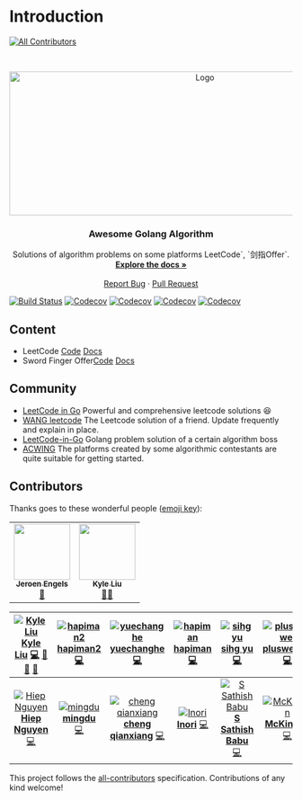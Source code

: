 # Introduction
<!-- ALL-CONTRIBUTORS-BADGE:START - Do not remove or modify this section -->
[![All Contributors](https://img.shields.io/badge/all_contributors-2-orange.svg?style=flat-square)](#contributors-)
<!-- ALL-CONTRIBUTORS-BADGE:END -->

<!-- PROJECT LOGO -->
<br />
<p align="center">
  <a href="https://github.com/kylesliu/awesome-golang-algorithm">
    <img src="https://s.gin.sh/logo/leetcode.png" alt="Logo" width="680" height="256">
  </a>

  <h3 align="center">Awesome Golang Algorithm</h3>

  <p align="center">
    Solutions of algorithm problems on some platforms LeetCode`, `剑指Offer`.
    <br />
    <a href="https://a.gin.sh"><strong>Explore the docs »</strong></a>
    <br />
    <br />
    <a href="https://github.com/kylesliu/awesome-golang-algorithm/issues">Report Bug</a>
    ·
    <a href="https://github.com/kylesliu/awesome-golang-algorithm/pulls">Pull Request</a>
  </p>
</p>

[![Build Status][build-status-shield]][build-status-url]
[![Codecov][codecov-shield]][codecov-url]
[![Codecov][golangci-shield]][golangci-url]
[![Codecov][all-contributors-shield]][all-contributors-url]
[![Codecov][go-badge-shield]][go-badge-url]

<!-- [![Build Status](https://www.travis-ci.org/kylesliu/awesome-golang-algorithm.svg?branch=master)](https://www.travis-ci.org/kylesliu/awesome-golang-algorithm)
[![](https://codecov.io/gh/kylesliu/awesome-golang-algorithm/branch/master/graph/badge.svg)](https://codecov.io/gh/kylesliu/awesome-golang-algorithm)
[![](https://golangci.com/badges/github.com/kylesliu/awesome-golang-algorithm.svg)](https://img.shields.io/github/stars/kylesliu/awesome-golang-algorithm.svg?label=Stars&style=social)
[![](https://img.shields.io/badge/All_Contributors-12-blue.svg)](https://img.shields.io/github/stars/kylesliu/awesome-golang-algorithm.svg?label=Stars&style=social)
[![](https://github.com/kylesliu/awesome-golang-algorithm/workflows/Go/badge.svg?branch=master&event=push)](https://github.com/kylesliu/awesome-golang-algorithm/actions) -->

## Content

- LeetCode [Code](https://github.com/kylesliu/awesome-golang-algorithm/tree/master/leetcode) [Docs](https://a.gin.sh/docs/leetcode)
- Sword Finger Offer[Code](https://github.com/kylesliu/awesome-golang-algorithm/tree/master/lcof) [Docs](https://a.gin.sh/docs/jzof)

## Community

- [LeetCode in Go](https://github.com/halfrost/LeetCode-Go) Powerful and comprehensive leetcode solutions :laughing:
- [WANG leetcode](https://github.com/wind-liang/leetcode) The Leetcode solution of a friend. Update frequently and explain in place.
- [LeetCode-in-Go](https://github.com/aQuaYi/LeetCode-in-Go) Golang problem solution of a certain algorithm boss
- [ACWING](https://www.acwing.com/) The platforms created by some algorithmic contestants are quite suitable for getting started.

## Contributors

Thanks goes to these wonderful people \([emoji key](https://github.com/all-contributors/all-contributors#emoji-key)\):
<!-- ALL-CONTRIBUTORS-LIST:START - Do not remove or modify this section -->
<!-- prettier-ignore-start -->
<!-- markdownlint-disable -->
<table>
  <tr>
    <td align="center"><a href="https://jfmengels.net/"><img src="https://avatars.githubusercontent.com/u/3869412?v=4?s=100" width="100px;" alt=""/><br /><sub><b>Jeroen Engels</b></sub></a><br /><a href="https://github.com/kylesliu/awesome-golang-algorithm/commits?author=jfmengels" title="Documentation">📖</a></td>
    <td align="center"><a href="https://gin.sh/"><img src="https://avatars.githubusercontent.com/u/26195433?v=4?s=100" width="100px;" alt=""/><br /><sub><b>Kyle Liu</b></sub></a><br /><a href="#mentoring-kylesliu" title="Mentoring">🧑‍🏫</a></td>
  </tr>
</table>

<!-- markdownlint-restore -->
<!-- prettier-ignore-end -->

<!-- ALL-CONTRIBUTORS-LIST:END -->

| [![Kyle Liu ](https://avatars0.githubusercontent.com/u/26195433?v=4) **Kyle Liu**](https://kyle.link) [💻](https://github.com/kylesliu/awesome-golang-algorithm/commits?author=kylesliu) [📝](./#blog-kylesliu) [🎨](./#design-kylesliu) [📖](https://github.com/kylesliu/awesome-golang-algorithm/commits?author=kylesliu) |   [![hapiman2](https://avatars3.githubusercontent.com/u/34671440?v=4) **hapiman2**](https://github.com/hapiman2) [💻](https://github.com/kylesliu/awesome-golang-algorithm/commits?author=hapiman2)    |       [![yuechanghe](https://avatars0.githubusercontent.com/u/19406613?s=400&v=4) **yuechanghe**](https://github.com/2yuechanghe) [💻](https://github.com/kylesliu/awesome-golang-algorithm/commits?author=2yuechanghe)       |  [![hapiman](https://avatars0.githubusercontent.com/u/7567048?v=4) **hapiman**](https://github.com/hapiman) [💻](https://github.com/kylesliu/awesome-golang-algorithm/commits?author=hapiman)   |                  [![sihg yu](https://avatars2.githubusercontent.com/u/26058740?v=4) **sihg yu**](https://github.com/sihgyu) [💻](https://github.com/kylesliu/awesome-golang-algorithm/commits?author=sihgyu)                  | [![plusweiwei](https://avatars3.githubusercontent.com/u/38197795?v=4) **plusweiwei**](https://github.com/plusweiwei) [💻](https://github.com/kylesliu/awesome-golang-algorithm/commits?author=plusweiwei) | [![Sandy](https://avatars0.githubusercontent.com/u/6274967?v=4) **Sandy**](https://openset.github.com) [💻](https://github.com/kylesliu/awesome-golang-algorithm/commits?author=openset) |
| :-------------------------------------------------------------------------------------------------------------------------------------------------------------------------------------------------------------------------------------------------------------------------------------------------------------------------: | :----------------------------------------------------------------------------------------------------------------------------------------------------------------------------------------------------: | :---------------------------------------------------------------------------------------------------------------------------------------------------------------------------------------------------------------------------: | :---------------------------------------------------------------------------------------------------------------------------------------------------------------------------------------------: | :---------------------------------------------------------------------------------------------------------------------------------------------------------------------------------------------------------------------------: | :-------------------------------------------------------------------------------------------------------------------------------------------------------------------------------------------------------: | :--------------------------------------------------------------------------------------------------------------------------------------------------------------------------------------: |
|                                                         [![Hiep Nguyen](https://avatars2.githubusercontent.com/u/23348270?s=400&v=4) **Hiep Nguyen**](https://github.com/hiepndd) [💻](https://github.com/kylesliu/awesome-golang-algorithm/commits?author=hiepndd)                                                         | [![mingdu](https://avatars3.githubusercontent.com/u/9403402?s=400&v=4) **mingdu**](https://github.com/dumingcode) [💻](https://github.com/kylesliu/awesome-golang-algorithm/commits?author=dumingcode) | [![cheng qianxiang](https://avatars0.githubusercontent.com/u/34215053?s=400&v=4) **cheng qianxiang**](https://github.com/jameschengds) [💻](https://github.com/kylesliu/awesome-golang-algorithm/commits?author=jameschengds) | [![Inori](https://avatars0.githubusercontent.com/u/18567791?s=400&v=4) **Inori**](https://github.com/saenaii) [💻](https://github.com/kylesliu/awesome-golang-algorithm/commits?author=saenaii) | [![S Sathish Babu](https://avatars0.githubusercontent.com/u/22419483?s=400&v=4) **S Sathish Babu**](https://github.com/sathishbabu96) [💻](https://github.com/kylesliu/awesome-golang-algorithm/commits?author=sathishbabu96) | [![McKinnon](https://avatars0.githubusercontent.com/u/50089806?s=400&v=4) **McKinnon**](https://github.com/mckinnonn) [💻](https://github.com/kylesliu/awesome-golang-algorithm/commits?author=mckinnonn) |                                                                                                                                                                                          |

This project follows the [all-contributors](https://github.com/all-contributors/all-contributors) specification. Contributions of any kind welcome!

<!-- MARKDOWN LINKS & IMAGES -->
<!-- https://www.markdownguide.org/basic-syntax/#reference-style-links -->

[build-status-shield]: https://www.travis-ci.org/kylesliu/awesome-golang-algorithm.svg?branch=master
[build-status-url]: https://www.travis-ci.org/kylesliu/awesome-golang-algorithm
[codecov-shield]: https://codecov.io/gh/kylesliu/awesome-golang-algorithm/branch/master/graph/badge.svg
[codecov-url]: https://codecov.io/gh/kylesliu/awesome-golang-algorithm
[golangci-shield]: https://golangci.com/badges/github.com/kylesliu/awesome-golang-algorithm.svg
[golangci-url]: https://img.shields.io/github/stars/kylesliu/awesome-golang-algorithm.svg?label=Stars&style=social
[all-contributors-shield]: https://img.shields.io/badge/All_Contributors-12-blue.svg
[all-contributors-url]: https://img.shields.io/github/stars/kylesliu/awesome-golang-algorithm.svg?label=Stars&style=social
[go-badge-shield]: https://github.com/kylesliu/awesome-golang-algorithm/workflows/Go/badge.svg?branch=master&event=push
[go-badge-url]: https://github.com/kylesliu/awesome-golang-algorithm/actions
